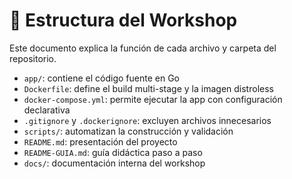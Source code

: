 # 📁 Estructura del Workshop

Este documento explica la función de cada archivo y carpeta del repositorio.

- `app/`: contiene el código fuente en Go
- `Dockerfile`: define el build multi-stage y la imagen distroless
- `docker-compose.yml`: permite ejecutar la app con configuración declarativa
- `.gitignore` y `.dockerignore`: excluyen archivos innecesarios
- `scripts/`: automatizan la construcción y validación
- `README.md`: presentación del proyecto
- `README-GUIA.md`: guía didáctica paso a paso
- `docs/`: documentación interna del workshop

